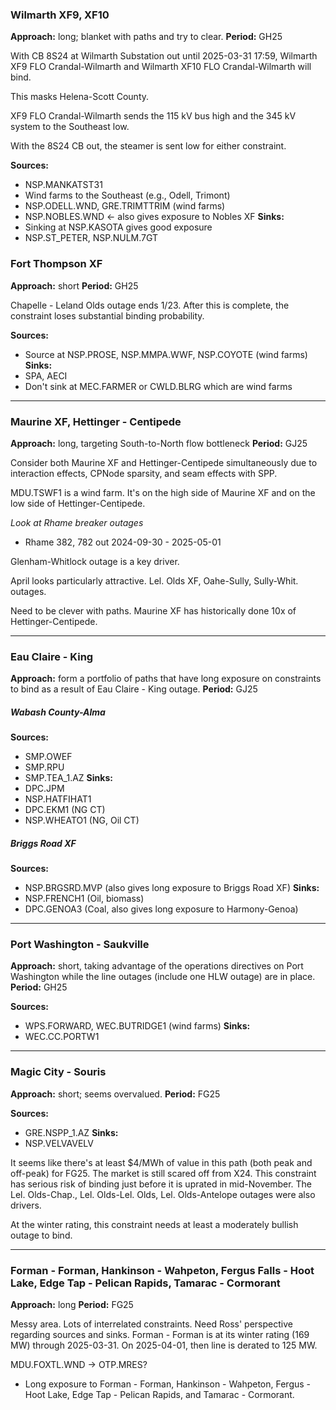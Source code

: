 ### Wilmarth XF9, XF10
**Approach:** long; blanket with paths and try to clear.
**Period:** GH25

With CB 8S24 at Wilmarth Substation out until 2025-03-31 17:59, Wilmarth XF9 FLO Crandal-Wilmarth and Wilmarth XF10 FLO Crandal-Wilmarth will bind.

This masks Helena-Scott County.

XF9 FLO Crandal-Wilmarth sends the 115 kV bus high and the 345 kV system to the Southeast low. 

With the 8S24 CB out, the steamer is sent low for either constraint.

**Sources:**
- NSP.MANKATST31
- Wind farms to the Southeast (e.g., Odell, Trimont)
- NSP.ODELL.WND, GRE.TRIMTTRIM (wind farms)
- NSP.NOBLES.WND <- also gives exposure to Nobles XF
**Sinks:**
- Sinking at NSP.KASOTA gives good exposure
- NSP.ST_PETER, NSP.NULM.7GT
### Fort Thompson XF
**Approach:** short
**Period:** GH25

Chapelle - Leland Olds outage ends 1/23. After this is complete, the constraint loses substantial binding probability.

**Sources:**
- Source at NSP.PROSE, NSP.MMPA.WWF, NSP.COYOTE (wind farms)
**Sinks:**
- SPA, AECI
- Don't sink at MEC.FARMER or CWLD.BLRG which are wind farms

---
### Maurine XF, Hettinger - Centipede
**Approach:** long, targeting South-to-North flow bottleneck
**Period:** GJ25

Consider both Maurine XF and Hettinger-Centipede simultaneously due to interaction effects, CPNode sparsity, and seam effects with SPP.

MDU.TSWF1 is a wind farm. It's on the high side of Maurine XF and on the low side of Hettinger-Centipede.

*Look at Rhame breaker outages*
- Rhame 382, 782 out 2024-09-30 - 2025-05-01

Glenham-Whitlock outage is a key driver.

April looks particularly attractive. Lel. Olds XF, Oahe-Sully, Sully-Whit. outages.

Need to be clever with paths.
Maurine XF has historically done 10x of Hettinger-Centipede.

---
### Eau Claire - King
**Approach:** form a portfolio of paths that have long exposure on constraints to bind as a result of Eau Claire - King outage.
**Period:** GJ25

##### Wabash County-Alma
**Sources:**
- SMP.OWEF
- SMP.RPU
- SMP.TEA_1.AZ
**Sinks:**
- DPC.JPM
- NSP.HATFIHAT1
- DPC.EKM1 (NG CT)
- NSP.WHEATO1 (NG, Oil CT)
##### Briggs Road XF
**Sources:**
- NSP.BRGSRD.MVP (also gives long exposure to Briggs Road XF)
**Sinks:**
- NSP.FRENCH1 (Oil, biomass)
- DPC.GENOA3 (Coal, also gives long exposure to Harmony-Genoa)

---
### Port Washington - Saukville
**Approach:** short, taking advantage of the operations directives on Port Washington while the line outages (include one HLW outage) are in place.
**Period:** GH25

**Sources:**
- WPS.FORWARD, WEC.BUTRIDGE1 (wind farms)
**Sinks:**
- WEC.CC.PORTW1

---
### Magic City - Souris
**Approach:** short; seems overvalued.
**Period:** FG25

**Sources:**
- GRE.NSPP_1.AZ
**Sinks:**
- NSP.VELVAVELV

It seems like there's at least $4/MWh of value in this path (both peak and off-peak) for FG25. The market is still scared off from X24. This constraint has serious risk of binding just before it is uprated in mid-November. The Lel. Olds-Chap., Lel. Olds-Lel. Olds, Lel. Olds-Antelope outages were also drivers.

At the winter rating, this constraint needs at least a moderately bullish outage to bind.

---
### Forman - Forman, Hankinson - Wahpeton, Fergus Falls - Hoot Lake, Edge Tap - Pelican Rapids, Tamarac - Cormorant
**Approach:** long
**Period:** FG25

Messy area. Lots of interrelated constraints. Need Ross' perspective regarding sources and sinks. Forman - Forman is at its winter rating (169 MW) through 2025-03-31. On 2025-04-01, then line is derated to 125 MW. 

MDU.FOXTL.WND -> OTP.MRES?
- Long exposure to Forman - Forman, Hankinson - Wahpeton, Fergus - Hoot Lake, Edge Tap - Pelican Rapids, and Tamarac - Cormorant.
